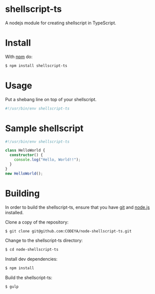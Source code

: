 # shellscript-ts
A nodejs module for creating shellscript in TypeScript.

# Install

With [npm](https://www.npmjs.com/) do:

```bash
$ npm install shellscript-ts
```

# Usage

Put a shebang line on top of your shellscript.

```bash
#!/usr/bin/env shellscript-ts
```

# Sample shellscript

```typescript
#!/usr/bin/env shellscript-ts

class HelloWorld {
  constructor() {
    console.log("Hello, World!!");
  }
}
new HelloWorld();
```

# Building

In order to build the shellscript-ts, ensure that you have [git](http://git-scm.com/) and [node.js](http://nodejs.org/) installed.

Clone a copy of the repository:

```bash
$ git clone git@github.com:CODEYA/node-shellscript-ts.git
```

Change to the shellscript-ts directory:

```bash
$ cd node-shellscript-ts
```

Install dev dependencies:

```bash
$ npm install
```

Build the shellscript-ts:

```bash
$ gulp
```
